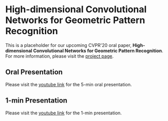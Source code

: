 # High-dimensional Convolutional Networks for Geometric Pattern Recognition

This is a placeholder for our upcoming CVPR'20 oral paper, **High-dimensional Convolutional Networks for Geometric Pattern Recognition**. For more information, please visit the [project page](https://chrischoy.github.io/publication/highdimconvnet/).

## Oral Presentation

Please visit the [youtube link](https://youtu.be/bsPGPRrAJOY) for the 5-min oral presentation.

## 1-min Presentation

Please visit the [youtube link](https://youtu.be/IJI0uUjmQPA) for the 1-min presentation.
